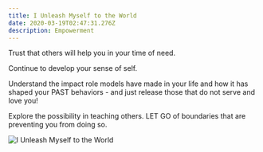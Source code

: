 ```yaml
---
title: I Unleash Myself to the World
date: 2020-03-19T02:47:31.276Z
description: Empowerment
---
```

Trust that others will help you in your time of need.

Continue to develop your sense of self.

Understand the impact role models have made in your life and how it has shaped your PAST behaviors - and just release those that do not serve and love you!

Explore the possibility in teaching others. LET GO of boundaries that are preventing you from doing so.

![I Unleash Myself to the World](/img/i-unleash-myself.jpg "I Unleash Myself to the World")